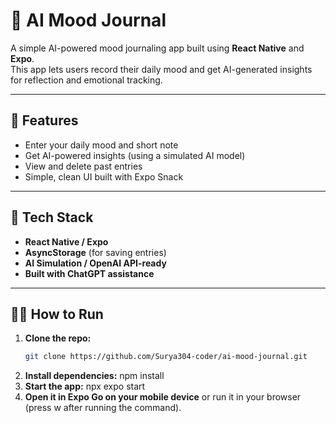 # 🧠 AI Mood Journal

A simple AI-powered mood journaling app built using **React Native** and **Expo**.  
This app lets users record their daily mood and get AI-generated insights for reflection and emotional tracking.

---

## 🚀 Features
- Enter your daily mood and short note
- Get AI-powered insights (using a simulated AI model)
- View and delete past entries
- Simple, clean UI built with Expo Snack

---

## 🧰 Tech Stack
- **React Native / Expo**
- **AsyncStorage** (for saving entries)
- **AI Simulation / OpenAI API-ready**
- **Built with ChatGPT assistance**

---

## 🧑‍💻 How to Run

1. **Clone the repo:**
   ```bash
   git clone https://github.com/Surya304-coder/ai-mood-journal.git
2. **Install dependencies:**
   npm install
3. **Start the app:**
   npx expo start
4. **Open it in Expo Go on your mobile device**
   or run it in your browser (press w after running the command).
